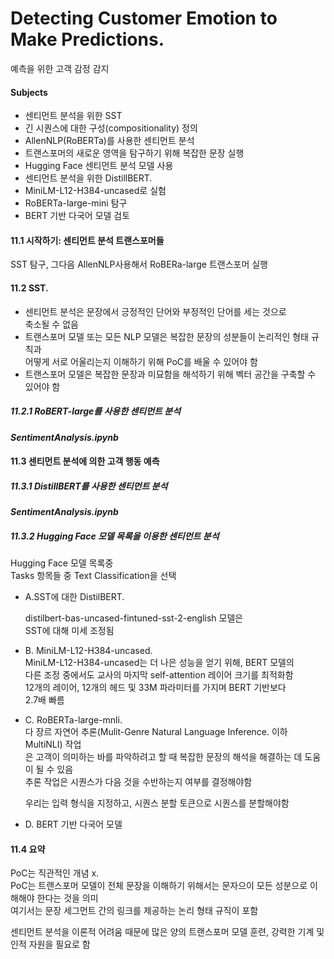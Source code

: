 # Detecting Customer Emotion to Make Predictions.    
예측을 위한 고객 감정 감지     


#### Subjects     
- 센티먼트 분석을 위한 SST
- 긴 시퀀스에 대한 구성(compositionality) 정의   
- AllenNLP(RoBERTa)를 사용한 센티먼트 분석    
- 트랜스포머의 새로운 영역을 탐구하기 위해 복잡한 문장 실행  
- Hugging Face 센티먼트 분석 모델 사용    
- 센티먼트 분석을 위한 DistillBERT.   
- MiniLM-L12-H384-uncased로 실험    
- RoBERTa-large-mini 탐구    
- BERT 기반 다국어 모델 검토      


#### 11.1 시작하기: 센티먼트 분석 트랜스포머들   

SST 탐구, 그다음 AllenNLP사용해서 RoBERa-large 트랜스포머 실행    


#### 11.2 SST.    

- 센티먼트 분석은 문장에서 긍정적인 단어와 부정적인 단어를 세는 것으로     
  축소될 수 없음     
- 트랜스포머 모델 또는 모든 NLP 모델은 복잡한 문장의 성분들이 논리적인 형태 규칙과    
  어떻게 서로 어울리는지 이해하기 위해 PoC를 배울 수 있어야 함    
- 트랜스포머 모델은 복잡한 문장과 미묘함을 해석하기 위해 벡터 공간을 구축할 수 있어야 함   


##### 11.2.1 RoBERT-large를 사용한 센티먼트 분석    


***SentimentAnalysis.ipynb***


#### 11.3 센티먼트 분석에 의한 고객 행동 예측    


##### 11.3.1 DistillBERT를 사용한 센티먼트 분석    


***SentimentAnalysis.ipynb***




##### 11.3.2 Hugging Face 모델 목록을 이용한 센티먼트 분석     

Hugging Face 모델 목록중    
Tasks 항목들 중 Text Classification을 선택    


- A.SST에 대한 DistilBERT.  
  
  distilbert-bas-uncased-fintuned-sst-2-english 모델은   
  SST에 대해 미세 조정됨    

- B. MiniLM-L12-H384-uncased.  
  MiniLM-L12-H384-uncased는 더 나은 성능을 얻기 위해, BERT 모델의   
  다른 조정 중에서도 교사의 마지막 self-attention 레이어 크기를 최적화함   
  12개의 레이어, 12개의 헤드 및 33M 파라미터를 가지며 BERT 기반보다   
  2.7배 빠름    

- C. RoBERTa-large-mnli.  
  다 장르 자연어 추론(Mulit-Genre Natural Language Inference. 이하 MultiNLI) 작업    
  은 고객이 의미하는 바를 파악하려고 할 때 복잡한 문장의 해석을 해결하는 데 도움이 될 수 있음    
  추론 작업은 시퀀스가 다음 것을 수반하는지 여부를 결정해야함    

  우리는 입력 형식을 지정하고, 시퀀스 분할 토큰으로 시퀀스를 분할해야함     

- D. BERT 기반 다국어 모델     
  



#### 11.4 요약    
PoC는 직관적인 개념 x.    
PoC는 트랜스포머 모델이 전체 문장을 이해하기 위해서는 문자으이 모든 성분으로 이해해야 한다는 것을 의미    
여기서는 문장 세그먼트 간의 링크를 제공하는 논리 형태 규직이 포함    

센티먼트 분석을 이론적 어려움 때문에 많은 양의 트랜스포머 모델 훈련, 강력한 기계 및 인적 자원을 필요로 함   
